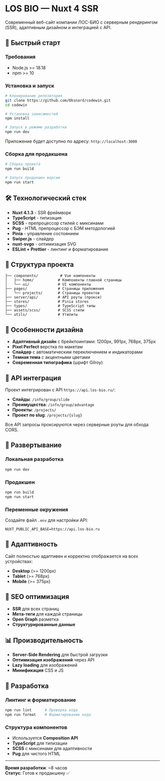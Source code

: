 # LOS BIO — Nuxt 4 SSR

Современный веб-сайт компании ЛОС-БИО с серверным рендерингом (SSR), адаптивным дизайном и интеграцией с API.

## 🚀 Быстрый старт

### Требования

- Node.js >= 18.18
- npm >= 10

### Установка и запуск

```bash
# Клонирование репозитория
git clone https://github.com/Oksnard/codewin.git
cd codewin

# Установка зависимостей
npm install

# Запуск в режиме разработки
npm run dev
```

Приложение будет доступно по адресу: `http://localhost:3000`

### Сборка для продакшена

```bash
# Сборка проекта
npm run build

# Запуск продакшен версии
npm run start
```

## 🛠 Технологический стек

- **Nuxt 4.1.3** - SSR фреймворк
- **TypeScript** - типизация
- **SCSS** - препроцессор стилей с миксинами
- **Pug** - HTML препроцессор с БЭМ методологией
- **Pinia** - управление состоянием
- **Swiper.js** - слайдер
- **nuxt-svgo** - оптимизация SVG
- **ESLint + Prettier** - линтинг и форматирование

## 📁 Структура проекта

```
├── components/          # Vue компоненты
│   ├── home/           # Компоненты главной страницы
│   └── ui/             # UI компоненты
├── pages/              # Страницы приложения
│   └── projects/       # Страницы проектов
├── server/api/         # API роуты (прокси)
├── stores/             # Pinia stores
├── types/              # TypeScript типы
├── assets/scss/        # SCSS стили
└── utils/              # Утилиты
```

## 🎨 Особенности дизайна

- **Адаптивный дизайн** с брейкпоинтами: 1200px, 991px, 768px, 375px
- **Pixel Perfect** верстка по макетам
- **Слайдер** с автоматическим переключением и индикаторами
- **Темная тема** с акцентными цветами
- **Современная типографика** (шрифт Gilroy)

## 🔌 API интеграция

Проект интегрирован с API `https://api.los-bio.ru/`:

- **Слайды**: `/info/group/slide`
- **Преимущества**: `/info/group/advantage`
- **Проекты**: `/projects/`
- **Проект по slug**: `/projects/{slug}`

Все API запросы проксируются через серверные роуты для обхода CORS.

## 🚀 Развертывание

### Локальная разработка

```bash
npm run dev
```

### Продакшен

```bash
npm run build
npm run start
```

### Переменные окружения

Создайте файл `.env` для настройки API:

```env
NUXT_PUBLIC_API_BASE=https://api.los-bio.ru
```

## 📱 Адаптивность

Сайт полностью адаптивен и корректно отображается на всех устройствах:

- **Desktop** (>= 1200px)
- **Tablet** (>= 768px)
- **Mobile** (>= 375px)

## 🎯 SEO оптимизация

- **SSR** для всех страниц
- **Мета-теги** для каждой страницы
- **Open Graph** разметка
- **Структурированные данные**

## 📊 Производительность

- **Server-Side Rendering** для быстрой загрузки
- **Оптимизация изображений** через API
- **Lazy loading** для изображений
- **Минификация** CSS и JS

## 🔧 Разработка

### Линтинг и форматирование

```bash
npm run lint      # Проверка кода
npm run format    # Форматирование кода
```

### Структура компонентов

- Используется **Composition API**
- **TypeScript** для типизации
- **SCSS** с миксинами для адаптивности
- **Pug** для чистого HTML

---

**Время разработки**: ~8 часов  
**Статус**: Готов к продакшену ✅
